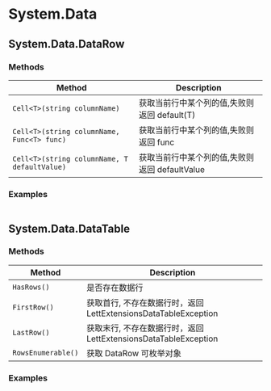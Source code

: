 # System.Data

## System.Data.DataRow

### Methods

| Method                                       | Description                                    |
| -------------------------------------------- | ---------------------------------------------- |
| `Cell<T>(string columnName)`                 | 获取当前行中某个列的值,失败则返回 default(T)   |
| `Cell<T>(string columnName, Func<T> func)`   | 获取当前行中某个列的值,失败则返回 func         |
| `Cell<T>(string columnName, T defaultValue)` | 获取当前行中某个列的值,失败则返回 defaultValue |

### Examples

```C#

```

## System.Data.DataTable

### Methods

| Method             | Description                                                     |
| ------------------ | --------------------------------------------------------------- |
| `HasRows()`        | 是否存在数据行                                                  |
| `FirstRow()`       | 获取首行, 不存在数据行时，返回 LettExtensionsDataTableException |
| `LastRow()`        | 获取末行, 不存在数据行时，返回 LettExtensionsDataTableException |
| `RowsEnumerable()` | 获取 DataRow 可枚举对象                                         |

### Examples

```C#

```
